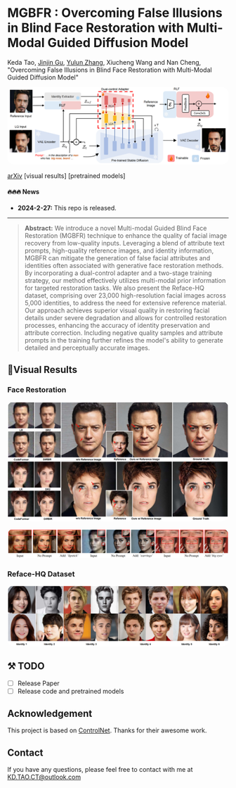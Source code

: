 
# MGBFR : **Overcoming False Illusions in Blind Face Restoration with Multi-Modal Guided Diffusion Model**

Keda Tao, [Jinjin Gu](https://www.jasongt.com/), [Yulun Zhang](http://yulunzhang.com/),  Xiucheng Wang and Nan Cheng, "Overcoming False Illusions in Blind Face Restoration with Multi-Modal Guided Diffusion Model"

<p align="center">    <img src="fig/M.png" style="border-radius: 15px"></p>

[arXiv](https://arxiv.org/abs/2410.04161) [visual results] [pretrained models]

#### 🔥🔥🔥 News

- **2024-2-27:** This repo is released.

---

> **Abstract:** We introduce a novel Multi-modal Guided Blind Face Restoration (MGBFR) technique to enhance the quality of facial image recovery from low-quality inputs. Leveraging a blend of attribute text prompts, high-quality reference images, and identity information, MGBFR can mitigate the generation of false facial attributes and identities often associated with generative face restoration methods. By incorporating a dual-control adapter and a two-stage training strategy, our method effectively utilizes multi-modal prior information for targeted restoration tasks. We also present the Reface-HQ dataset, comprising over 23,000 high-resolution facial images across 5,000 identities, to address the need for extensive reference material. Our approach achieves superior visual quality in restoring facial details under severe degradation and allows for controlled restoration processes, enhancing the accuracy of identity preservation and attribute correction. Including negative quality samples and attribute prompts in the training further refines the model's ability to generate detailed and perceptually accurate images. 

## :eyes:Visual Results
### Face Restoration

<p align="center">    <img src="fig/R1.png" style="border-radius: 15px"></p>

<p align="center">    <img src="fig/R2.png" style="border-radius: 15px"></p>

### Reface-HQ Dataset

<p align="center">    <img src="fig/D.png" style="border-radius: 15px"></p>

## ⚒️ TODO

* [ ] Release Paper
* [ ] Release code and pretrained models

## Acknowledgement

This project is based on [ControlNet](https://github.com/lllyasviel/ControlNet). Thanks for their awesome work.

## Contact

If you have any questions, please feel free to contact with me at KD.TAO.CT@outlook.com
